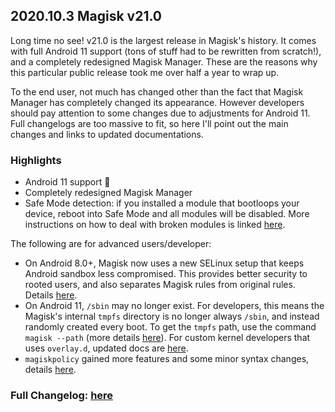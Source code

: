 ## 2020.10.3 Magisk v21.0

Long time no see! v21.0 is the largest release in Magisk's history. It comes with full Android 11 support (tons of stuff had to be rewritten from scratch!), and a completely redesigned Magisk Manager. These are the reasons why this particular public release took me over half a year to wrap up.

To the end user, not much has changed other than the fact that Magisk Manager has completely changed its appearance. However developers should pay attention to some changes due to adjustments for Android 11. Full changelogs are too massive to fit, so here I'll point out the main changes and links to updated documentations.

### Highlights

- Android 11 support 🎉
- Completely redesigned Magisk Manager
- Safe Mode detection: if you installed a module that bootloops your device, reboot into Safe Mode and all modules will be disabled. More instructions on how to deal with broken modules is linked [here](https://topjohnwu.github.io/Magisk/faq.html).

The following are for advanced users/developer:

- On Android 8.0+, Magisk now uses a new SELinux setup that keeps Android sandbox less compromised. This provides better security to rooted users, and also separates Magisk rules from original rules. Details [here](https://topjohnwu.github.io/Magisk/details.html#selinux-policies).
- On Android 11, `/sbin` may no longer exist. For developers, this means the Magisk's internal `tmpfs` directory is no longer always `/sbin`, and instead randomly created every boot. To get the `tmpfs` path, use the command `magisk --path` (more details [here](https://topjohnwu.github.io/Magisk/details.html)). For custom kernel developers that uses `overlay.d`, updated docs are [here](https://topjohnwu.github.io/Magisk/guides.html#root-directory-overlay-system).
- `magiskpolicy` gained more features and some minor syntax changes, details [here](https://topjohnwu.github.io/Magisk/tools.html#magiskpolicy).

### Full Changelog: [here](https://topjohnwu.github.io/Magisk/changes.html)

